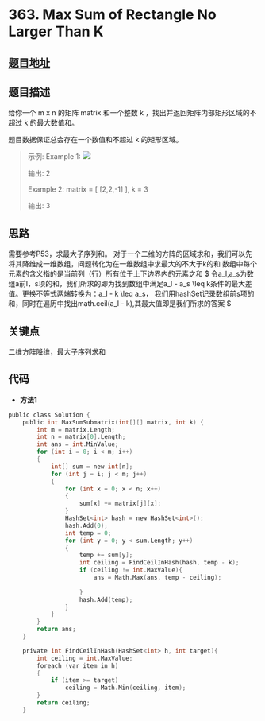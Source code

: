 #   363. Max Sum of Rectangle No Larger Than K
  
  
  
##  [题目地址](https://leetcode.com/problems/max-sum-of-rectangle-no-larger-than-k/ )
  
  
  
##  题目描述
给你一个 m x n 的矩阵 matrix 和一个整数 k ，找出并返回矩阵内部矩形区域的不超过 k 的最大数值和。

题目数据保证总会存在一个数值和不超过 k 的矩形区域。
  
  
>
>示例:
>Example 1:
>![](https://assets.leetcode.com/uploads/2021/03/18/sum-grid.jpg )
>
>输出: 2
>
>Example 2:
>matrix = [ [2,2,-1] ], k = 3
>
>输出: 3
  
  
##  思路
需要参考P53，求最大子序列和。
对于一个二维的方阵的区域求和，我们可以先将其降维成一维数组，问题转化为在一维数组中求最大的不大于k的和
数组中每个元素的含义指的是当前列（行）所有位于上下边界内的元素之和
$
    令a_l,a_s为数组a前l，s项的和，我们所求的即为找到数组中满足a_l - a_s \leq k条件的最大差值。更换不等式两端转换为：a_l - k \leq a_s， 我们用hashSet记录数组前s项的和，同时在遍历中找出math.ceil(a_l - k),其最大值即是我们所求的答案
$
  
  
##  关键点
二维方阵降维，最大子序列求和  

  
##  代码
  
  
* **方法1**
```c
public class Solution {
    public int MaxSumSubmatrix(int[][] matrix, int k) {
        int m = matrix.Length;
        int n = matrix[0].Length;
        int ans = int.MinValue;
        for (int i = 0; i < m; i++)
        {
            int[] sum = new int[n];
            for (int j = i; j < m; j++)
            {
                for (int x = 0; x < n; x++)
                {
                    sum[x] += matrix[j][x];
                }
                HashSet<int> hash = new HashSet<int>();
                hash.Add(0);
                int temp = 0;
                for (int y = 0; y < sum.Length; y++)
                {
                    temp += sum[y];
                    int ceiling = FindCeilInHash(hash, temp - k);
                    if (ceiling != int.MaxValue){
                        ans = Math.Max(ans, temp - ceiling);
                        
                    }
                    hash.Add(temp);
                }
            }
        }
        return ans;
    }

    private int FindCeilInHash(HashSet<int> h, int target){
        int ceiling = int.MaxValue;
        foreach (var item in h)
        {
            if (item >= target)
                ceiling = Math.Min(ceiling, item);
        }
        return ceiling;
    }
```
  
  
